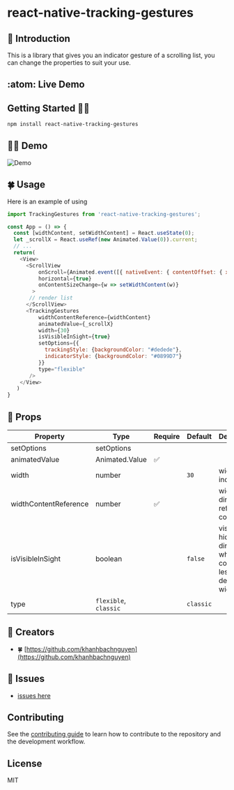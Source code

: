 # react-native-tracking-gestures

## :green_heart: Introduction 
This is a library that gives you an indicator gesture of a scrolling list, you can change the properties to suit your use.
## :atom: Live Demo

## Getting Started :ok_man:

```sh
npm install react-native-tracking-gestures
```
## :sassy_woman: Demo 
![Demo ](https://github.com/khanhbachnguyen/react-native-tracking-gestures/blob/main/example/src/demo/react-native-tracking-gestures.gif)

## :four_leaf_clover: Usage 
Here is an example of using
```js
import TrackingGestures from 'react-native-tracking-gestures';

const App = () => {
  const [widthContent, setWidthContent] = React.useState(0);
  let _scrollX = React.useRef(new Animated.Value(0)).current;
  // ...
  return(
    <View>
      <ScrollView
          onScroll={Animated.event([{ nativeEvent: { contentOffset: { x: _scrollX } } }], { useNativeDriver: false })}
          horizontal={true}
          onContentSizeChange={w => setWidthContent(w)}
        > 
       // render list
      </ScrollView>
      <TrackingGestures
          widthContentReference={widthContent}
          animatedValue={_scrollX}
          width={30}
          isVisibleInSight={true}
          setOptions={{
            trackingStyle: {backgroundColor: "#dedede"},
            indicatorStyle: {backgroundColor: "#0899D7"}
          }}
          type="flexible"
       />
    </View>
   )
}

```
## :star2: Props
| **Property** | **Type** | **Require** | **Default** | **Description** |
|-------------|------|-------|--------|--------------|
| setOptions | setOptions |  |  |  |
| animatedValue | Animated.Value | :white_check_mark: |  |  |
| width | number |  | `30` | width of indicator |
| widthContentReference | number | :white_check_mark: |  |  width directive reference content |
| isVisibleInSight | boolean |  | `false` | visible or hidden directive when content is less than device width |
| type | `flexible`, `classic` |  |  `classic` |


## :memo: Creators 
* :four_leaf_clover:  [https://github.com/khanhbachnguyen](https://github.com/khanhbachnguyen)

## :dart: Issues
* [issues here](https://github.com/khanhbachnguyen/react-native-tracking-gestures/issues)
## Contributing

See the [contributing guide](CONTRIBUTING.md) to learn how to contribute to the repository and the development workflow.

## License

MIT
